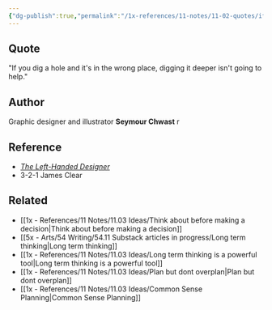 ```yaml
---
{"dg-publish":true,"permalink":"/1x-references/11-notes/11-02-quotes/if-you-dig-a-hole-and-it-s-in-the-wrong-place-digging-it-deeper-isn-t-going-to-help-seymour-chwast/","title":"If you dig a hole and it's in the wrong place, digging it deeper isn't going to help - Seymour Chwast","created":"2024-10-31T08:34:32.164+03:00","updated":"2024-10-31T09:43:40.088+03:00"}
---
```



## Quote
"If you dig a hole and it's in the wrong place, digging it deeper isn't going to help."


## Author
Graphic designer and illustrator **Seymour Chwast** r

## Reference
- [_The Left-Handed Designer_](https://click.convertkit-mail4.com/mvu9l5m88nb5hgxedr9sl9urqv52qqf3/dpheh0h0lox0ogim/aHR0cHM6Ly9hbXpuLnRvLzNVb3BNelg=)
- 3-2-1 James Clear

## Related
- [[1x - References/11 Notes/11.03 Ideas/Think about before making a decision\|Think about before making a decision]]
- [[5x - Arts/54 Writing/54.11 Substack articles in progress/Long term thinking\|Long term thinking]]
- [[1x - References/11 Notes/11.03 Ideas/Long term thinking is a powerful tool\|Long term thinking is a powerful tool]]
- [[1x - References/11 Notes/11.03 Ideas/Plan but dont overplan\|Plan but dont overplan]]
- [[1x - References/11 Notes/11.03 Ideas/Common Sense Planning\|Common Sense Planning]]